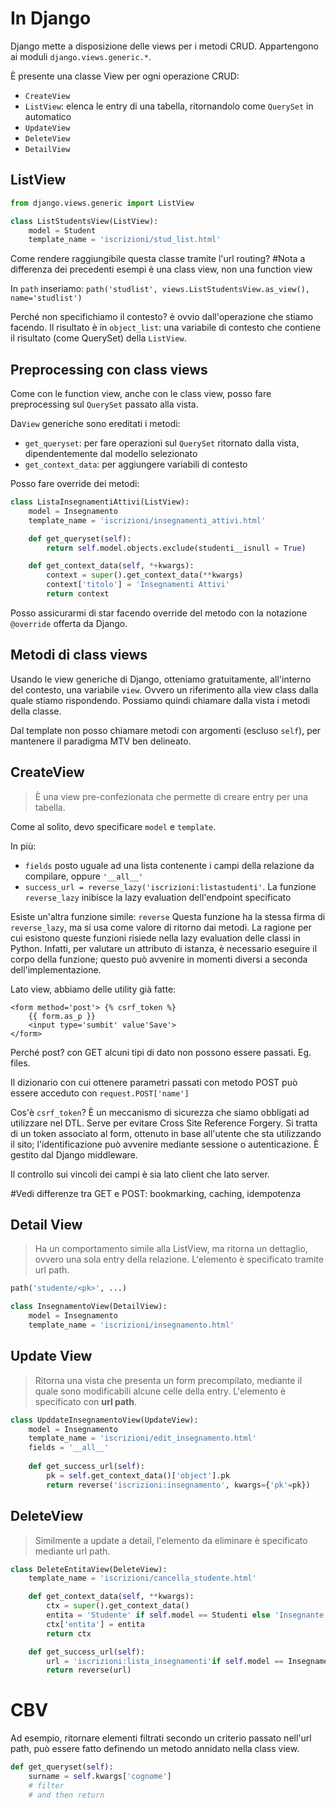 # In Django
Django mette a disposizione delle views per i metodi CRUD.
Appartengono ai moduli `django.views.generic.*`.

È presente una classe View per ogni operazione CRUD:
- `CreateView`
- `ListView`: elenca le entry di una tabella, ritornandolo come `QuerySet` in automatico
- `UpdateView`
- `DeleteView`
- `DetailView`

## ListView
```python
from django.views.generic import ListView

class ListStudentsView(ListView):
	model = Student
	template_name = 'iscrizioni/stud_list.html'
```

Come rendere raggiungibile questa classe tramite l'url routing?
#Nota a differenza dei precedenti esempi è una class view, non una function view

In `path` inseriamo: `path('studlist', views.ListStudentsView.as_view(), name='studlist')`

Perché non specifichiamo il contesto? è ovvio dall'operazione che stiamo facendo. Il risultato è in `object_list`: una variabile di contesto che contiene il risultato (come QuerySet) della `ListView`.

## Preprocessing con class views
Come con le function view, anche con le class view, posso fare preprocessing sul `QuerySet` passato alla vista.

Da`View` generiche sono ereditati i metodi:
- `get_queryset`: per fare operazioni sul `QuerySet` ritornato dalla vista, dipendentemente dal modello selezionato
- `get_context_data`: per aggiungere variabili di contesto

Posso fare override dei metodi:
```python
class ListaInsegnamentiAttivi(ListView):
	model = Insegnamento
	template_name = 'iscrizioni/insegnamenti_attivi.html'

	def get_queryset(self):
		return self.model.objects.exclude(studenti__isnull = True)

	def get_context_data(self, *+kwargs):
		context = super().get_context_data(**kwargs)
		context['titolo'] = 'Insegnamenti Attivi'
		return context
```

Posso assicurarmi di star facendo override del metodo con la notazione `@override` offerta da Django.

## Metodi di class views
Usando le view generiche di Django, otteniamo gratuitamente, all'interno del contesto, una variabile `view`. Ovvero un riferimento alla view class dalla quale stiamo rispondendo. Possiamo quindi chiamare dalla vista i metodi della classe.

Dal template non posso chiamare metodi con argomenti (escluso `self`), per mantenere il paradigma MTV ben delineato.

## CreateView
>È una view pre-confezionata che permette di creare entry per una tabella.

Come al solito, devo specificare `model` e `template`.

In più:
- `fields` posto uguale ad una lista contenente i campi della relazione da compilare, oppure `'__all__'`
- `success_url = reverse_lazy('iscrizioni:listastudenti'`. La funzione `reverse_lazy` inibisce la lazy evaluation dell'endpoint specificato

Esiste un'altra funzione simile: `reverse`
Questa funzione ha la stessa firma di `reverse_lazy`, ma si usa come valore di ritorno dai metodi.
La ragione per cui esistono queste funzioni risiede nella lazy evaluation delle classi in Python. Infatti, per valutare un attributo di istanza, è necessario eseguire il corpo della funzione; questo può avvenire in momenti diversi a seconda dell'implementazione.

Lato view, abbiamo delle utility già fatte:
```Django
<form method='post'> {% csrf_token %}
	{{ form.as_p }}
	<input type='sumbit' value'Save'>
</form>
```

Perché post? con GET alcuni tipi di dato non possono essere passati. Eg. files.

Il dizionario con cui ottenere parametri passati con metodo POST può essere acceduto con `request.POST['name']`

Cos'è `csrf_token`? È un meccanismo di sicurezza che siamo obbligati ad utilizzare nel DTL. Serve per evitare Cross Site Reference Forgery. Si tratta di un token associato al form, ottenuto in base all'utente che sta utilizzando il sito; l'identificazione può avvenire mediante sessione o autenticazione. È gestito dal Django middleware.

Il controllo sui vincoli dei campi è sia lato client che lato server.

#Vedi differenze tra GET e POST: bookmarking, caching, idempotenza
## Detail View
>Ha un comportamento simile alla ListView, ma ritorna un dettaglio, ovvero una sola entry della relazione. L'elemento è specificato tramite url path.

```python
path('studente/<pk>', ...)

class InsegnamentoView(DetailView):
	model = Insegnamento
	template_name = 'iscrizioni/insegnamento.html'
```

## Update View
>Ritorna una vista che presenta un form precompilato, mediante il quale sono modificabili alcune celle della entry. L'elemento è specificato con **url path**.

```python
class UpddateInsegnamentoView(UpdateView):
	model = Insegnamento
	template_name = 'iscrizioni/edit_insegnamento.html'
	fields = '__all__'
	
	def get_success_url(self):
		pk = self.get_context_data()['object'].pk
		return reverse('iscrizioni:insegnamento', kwargs={'pk'=pk})
```

## DeleteView
>Similmente a update a detail, l'elemento da eliminare è specificato mediante url path.

```python
class DeleteEntitaView(DeleteView):
	template_name = 'iscrizioni/cancella_studente.html'

	def get_context_data(self, **kwargs):
		ctx = super().get_context_data()
		entita = 'Studente' if self.model == Studenti else 'Insegnante'
		ctx['entita'] = entita
		return ctx

	def get_success_url(self):
		url = 'iscrizioni:lista_insegnamenti'if self.model == Insegnamento else 'iscrizioni:lista_studenti'
		return reverse(url)
```

# CBV
Ad esempio, ritornare elementi filtrati secondo un criterio passato nell'url path, può essere fatto definendo un metodo annidato nella class view.
```python
def get_queryset(self):
	surname = self.kwargs['cognome']
	# filter
	# and then return
```

